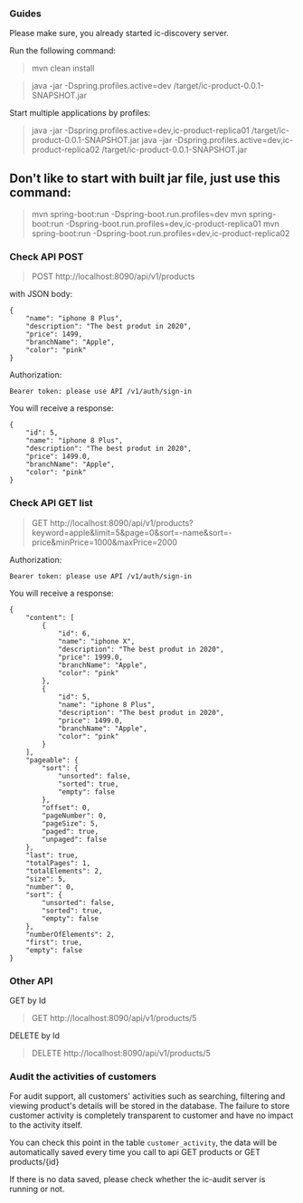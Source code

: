 ### Guides

Please make sure, you already started ic-discovery server.

Run the following command:

> mvn clean install

> java -jar -Dspring.profiles.active=dev /target/ic-product-0.0.1-SNAPSHOT.jar

Start multiple applications by profiles:

> java -jar -Dspring.profiles.active=dev,ic-product-replica01 /target/ic-product-0.0.1-SNAPSHOT.jar
> java -jar -Dspring.profiles.active=dev,ic-product-replica02 /target/ic-product-0.0.1-SNAPSHOT.jar

## Don't like to start with built jar file, just use this command:

> mvn spring-boot:run -Dspring-boot.run.profiles=dev
> mvn spring-boot:run -Dspring-boot.run.profiles=dev,ic-product-replica01
> mvn spring-boot:run -Dspring-boot.run.profiles=dev,ic-product-replica02

### Check API POST

> POST http://localhost:8090/api/v1/products

with JSON body:

    {
    	"name": "iphone 8 Plus",
    	"description": "The best produt in 2020",
    	"price": 1499,
    	"branchName": "Apple",
    	"color": "pink"
    }

Authorization:

    Bearer token: please use API /v1/auth/sign-in
    
You will receive a response:

    {
        "id": 5,
        "name": "iphone 8 Plus",
        "description": "The best produt in 2020",
        "price": 1499.0,
        "branchName": "Apple",
        "color": "pink"
    }
    
### Check API GET list

> GET http://localhost:8090/api/v1/products?keyword=apple&limit=5&page=0&sort=-name&sort=-price&minPrice=1000&maxPrice=2000

Authorization:

    Bearer token: please use API /v1/auth/sign-in
    
You will receive a response:

    {
        "content": [
            {
                "id": 6,
                "name": "iphone X",
                "description": "The best produt in 2020",
                "price": 1999.0,
                "branchName": "Apple",
                "color": "pink"
            },
            {
                "id": 5,
                "name": "iphone 8 Plus",
                "description": "The best produt in 2020",
                "price": 1499.0,
                "branchName": "Apple",
                "color": "pink"
            }
        ],
        "pageable": {
            "sort": {
                "unsorted": false,
                "sorted": true,
                "empty": false
            },
            "offset": 0,
            "pageNumber": 0,
            "pageSize": 5,
            "paged": true,
            "unpaged": false
        },
        "last": true,
        "totalPages": 1,
        "totalElements": 2,
        "size": 5,
        "number": 0,
        "sort": {
            "unsorted": false,
            "sorted": true,
            "empty": false
        },
        "numberOfElements": 2,
        "first": true,
        "empty": false
    }

### Other API

GET by Id

> GET http://localhost:8090/api/v1/products/5

DELETE by Id

> DELETE http://localhost:8090/api/v1/products/5

### Audit the activities of customers

For audit support, all customers' activities such as searching, filtering and viewing product's details will be stored in the database.
The failure to store customer activity is completely transparent to customer and have no impact to the activity itself.

You can check this point in the table `customer_activity`, the data will be automatically saved every time you call to api GET products or GET products/{id}

If there is no data saved, please check whether the ic-audit server is running or not.